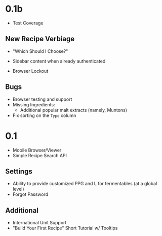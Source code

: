 0.1b
====

* Test Coverage

New Recipe Verbiage
--------------
* "Which Should I Choose?"
* Sidebar content when already authenticated

* Browser Lockout

Bugs
--------------
* Browser testing and support
* Missing Ingredients:
    - Additional popular malt extracts (namely, Muntons)
* Fix sorting on the `Type` column

0.1
====

* Mobile Browser/Viewer
* Simple Recipe Search API

Settings
--------
* Ability to provide customized PPG and L for fermentables (at a global level)
* Forgot Password

Additional
----------
* International Unit Support
* "Build Your First Recipe" Short Tutorial w/ Tooltips
